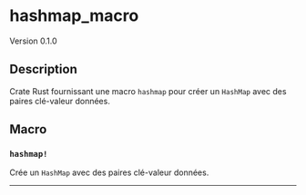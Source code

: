 # hashmap_macro

Version 0.1.0

## Description

Crate Rust fournissant une macro `hashmap` pour créer un `HashMap` avec des paires clé-valeur données.

## Macro

### `hashmap!`

Crée un `HashMap` avec des paires clé-valeur données.

---
